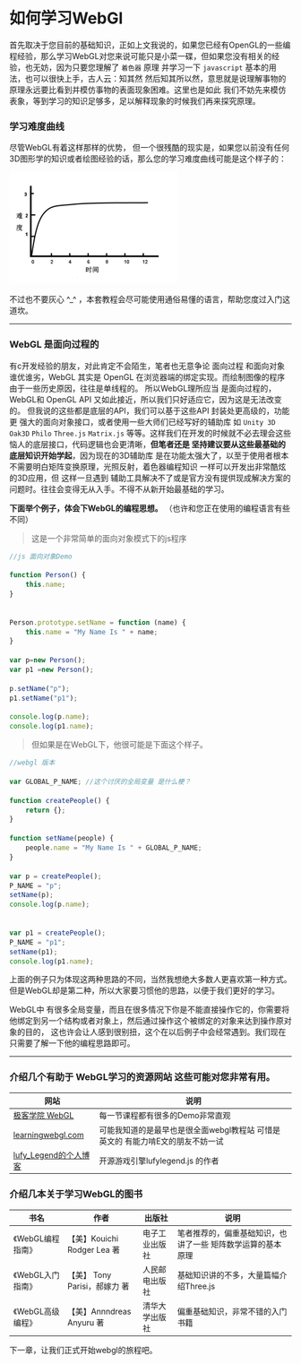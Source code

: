 ﻿# 如何学习WebGl
首先取决于您目前的基础知识，正如上文我说的，如果您已经有OpenGL的一些编程经验，那么学习WebGL对您来说可能只是小菜一碟，但如果您没有相关的经验，也无妨，因为只要您理解了
`着色器` 原理 并学习一下 `javascript` 基本的用法，也可以很快上手，古人云：知其然 然后知其所以然，意思就是说理解事物的原理永远要比看到并模仿事物的表面现象困难。这里也是如此
我们不妨先来模仿表象，等到学习的知识足够多，足以解释现象的时候我们再来探究原理。



### 学习难度曲线
尽管WebGL有着这样那样的优势， 但一个很残酷的现实是，如果您以前没有任何3D图形学的知识或者绘图经验的话，那么您的学习难度曲线可能是这个样子的：

![学习难度曲线](0-2_1.png)

不过也不要灰心 ^_^ ，本套教程会尽可能使用通俗易懂的语言，帮助您度过入门这道坎。

---


### WebGL 是面向过程的
有c开发经验的朋友，对此肯定不会陌生，笔者也无意争论 面向过程 和面向对象 谁优谁劣，WebGL 其实是 OpenGL 在浏览器端的绑定实现。而绘制图像的程序由于一些历史原因，往往是单线程的。
所以WebGL理所应当 是面向过程的，WebGL和 OpenGL API 又如此接近，所以我们只好适应它，因为这是无法改变的。 但我说的这些都是底层的API，我们可以基于这些API 封装处更高级的，功能更
强大的面向对象接口，或者使用一些大师们已经写好的辅助库 如 `Unity 3D` `Oak3D`  `Philo` `Three.js` `Matrix.js` 等等。这样我们在开发的时候就不必去理会这些恼人的底层接口，代码逻辑也会更清晰，__但笔者还是
坚持建议要从这些最基础的底层知识开始学起__，因为现在的3D辅助库 是在功能太强大了，以至于使用者根本不需要明白矩阵变换原理，光照反射，着色器编程知识 一样可以开发出非常酷炫的3D应用，但
这样一旦遇到 辅助工具解决不了或是官方没有提供现成解决方案的问题时。往往会变得无从入手。不得不从新开始最基础的学习。

__下面举个例子，体会下WebGL的编程思想。__ （也许和您正在使用的编程语言有些不同）

> 这是一个非常简单的面向对象模式下的js程序

```javascript
//js 面向对象Demo

function Person() {
    this.name;
}


Person.prototype.setName = function (name) {
    this.name = "My Name Is " + name;
}

var p=new Person();
var p1 =new Person();

p.setName("p");
p1.setName("p1");

console.log(p.name);
console.log(p1.name);

```

> 但如果是在WebGL下，他很可能是下面这个样子。

```javascript
//webgl 版本

var GLOBAL_P_NAME; //这个讨厌的全局变量 是什么梗？

function createPeople() {
    return {};
}

function setName(people) {
    people.name = "My Name Is " + GLOBAL_P_NAME;
}

var p = createPeople();
P_NAME = "p";
setName(p);
console.log(p.name);


var p1 = createPeople();
P_NAME = "p1";
setName(p1);
console.log(p1.name);

```

上面的例子只为体现这两种思路的不同，当然我想绝大多数人更喜欢第一种方式。但是WebGL却是第二种，所以大家要习惯他的思路，以便于我们更好的学习。


WebGL中 有很多全局变量，而且在很多情况下你是不能直接操作它的，你需要将他绑定到另一个结构或者对象上，然后通过操作这个被绑定的对象来达到操作原对象的目的，
这也许会让人感到很别扭，这个在以后例子中会经常遇到。我们现在只需要了解一下他的编程思路即可。

---

###  介绍几个有助于 WebGL学习的资源网站 这些可能对您非常有用。

|网站|说明|
|---|---|
|[极客学院 WebGL](http://wiki.jikexueyuan.com/project/webgl/)|每一节课程都有很多的Demo非常直观|
|[learningwebgl.com](http://learningwebgl.com/)|可能我知道的是最早也是很全面webgl教程站 可惜是英文的 有能力啃E文的朋友不妨一试|
|[lufy_Legend的个人博客](http://my.csdn.net/lufy_Legend)|开源游戏引擎lufylegend.js 的作者|



###  介绍几本关于学习WebGL的图书

|书名|作者|出版社|说明|
|---|---|---|---|
|《WebGL编程指南》|【美】Kouichi Rodger Lea 著|电子工业出版社|笔者推荐的，偏重基础知识，也讲了一些 矩阵数学运算的基本原理 |
|《WebGL入门指南》|【美】 Tony Parisi，郝嫁力 著|人民邮电出版社|基础知识讲的不多，大量篇幅介绍Three.js|
|《WebGL高级编程》| 【美】Annndreas Anyuru  著|清华大学出版社|偏重基础知识，非常不错的入门书籍|


下一章，让我们正式开始webgl的旅程吧。
